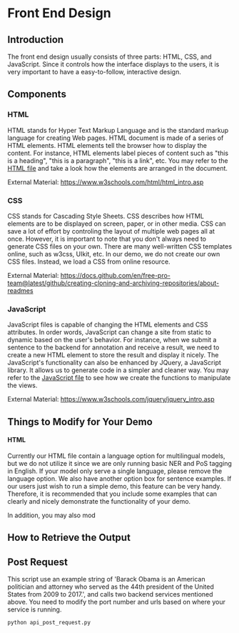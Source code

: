 # Front End Design

## Introduction

The front end design usually consists of three parts: HTML, CSS, and JavaScript. Since it controls how the interface displays to the users, it is very important to have a easy-to-follow, interactive design. 

## Components

### HTML

HTML stands for Hyper Text Markup Language and is the standard markup language for creating Web pages. HTML document is made of a series of HTML elements. HTML elements tell the browser how to display the content. For instance, HTML elements label pieces of content such as "this is a heading", "this is a paragraph", "this is a link", etc. You may refer to the [HTML file](index.html) and take a look how the elements are arranged in the document.

External Material: https://www.w3schools.com/html/html_intro.asp

### CSS

CSS stands for Cascading Style Sheets. CSS describes how HTML elements are to be displayed on screen, paper, or in other media. CSS can save a lot of effort by controling the layout of multiple web pages all at once. However, it is important to note that you don't always need to generate CSS files on your own. There are many well-written CSS templates online, such as w3css, UIkit, etc. In our demo, we do not create our own CSS files. Instead, we load a CSS from online resource.

External Material: https://docs.github.com/en/free-pro-team@latest/github/creating-cloning-and-archiving-repositories/about-readmes

### JavaScript

JavaScript files is capable of changing the HTML elements and CSS attributes. In order words, JavaScript can change a site from static to dynamic based on the user's behavior. For instance, when we submit a sentence to the backend for annotation and receive a result, we need to create a new HTML element to store the result and display it nicely. The JavaScript's functionality can also be enhanced by JQuery, a JavaScript library. It allows us to generate code in a simpler and cleaner way. You may refer to the [JavaScript file](js/demo.js) to see how we create the functions to manipulate the views.

External Material: https://www.w3schools.com/jquery/jquery_intro.asp

## Things to Modify for Your Demo

#### HTML

Currently our HTML file contain a language option for multilingual models, but we do not utilize it since we are only running basic NER and PoS tagging in English. If your model only serve a single language, please remove the language option. We also have another option box for sentence examples. If our users just wish to run a simple demo, this feature can be very handy. Therefore, it is recommended that you include some examples that can clearly and nicely demonstrate the functionality of your demo. 

In addition, you may also mod

## How to Retrieve the Output

## Post Request

This script use an example string of 'Barack Obama is an American politician and attorney who served as the 44th president of the United States from 2009 to 2017.', and calls two backend services mentioned above. You need to modify the port number and urls based on where your service is running.

```python
python api_post_request.py
```
